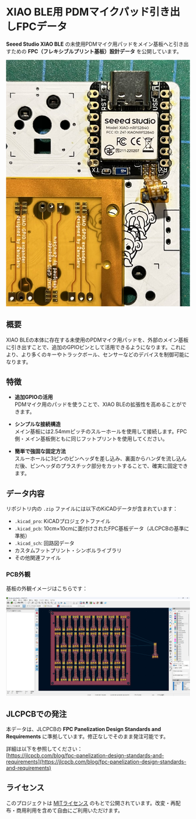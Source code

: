 # XIAO BLE用 PDMマイクパッド引き出しFPCデータ

**Seeed Studio XIAO BLE** の未使用PDMマイク用パッドをメイン基板へと引き出すための **FPC（フレキシブルプリント基板）設計データ** を公開しています。

![FPC実装例](image/example.jpeg)
　
## 概要

XIAO BLEの本体に存在する未使用のPDMマイク用パッドを、外部のメイン基板に引き出すことで、追加のGPIOピンとして活用できるようになります。これにより、より多くのキーやトラックボール、センサーなどのデバイスを制御可能になります。

## 特徴

- **追加GPIOの活用**  
  PDMマイク用のパッドを使うことで、XIAO BLEの拡張性を高めることができます。
  
- **シンプルな接続構造**  
  メイン基板には2.54mmピッチのスルーホールを使用して接続します。FPC側・メイン基板側ともに同じフットプリントを使用してください。

- **簡単で強固な固定方法**  
  スルーホールに3ピンのピンヘッダを差し込み、裏面からハンダを流し込んだ後、ピンヘッダのプラスチック部分をカットすることで、確実に固定できます。

## データ内容

リポジトリ内の `.zip` ファイルには以下のKiCADデータが含まれています：

- `.kicad_pro`: KiCADプロジェクトファイル  
- `.kicad_pcb`: 10cm×10cmに面付けされたFPC基板データ（JLCPCBの基準に準拠）  
- `.kicad_sch`: 回路図データ  
- カスタムフットプリント・シンボルライブラリ  
- その他関連ファイル  

### PCB外観

基板の外観イメージはこちらです：

![PCB外観](image/pcb.jpeg)

## JLCPCBでの発注

本データは、JLCPCBの **FPC Panelization Design Standards and Requirements** に準拠しています。修正なしでそのまま発注可能です。

詳細は以下を参照してください：  
[https://jlcpcb.com/blog/fpc-panelization-design-standards-and-requirements](https://jlcpcb.com/blog/fpc-panelization-design-standards-and-requirements)

## ライセンス

このプロジェクトは [MITライセンス](LICENSE) のもとで公開されています。改変・再配布・商用利用を含めて自由にご利用いただけます。
